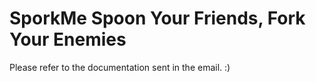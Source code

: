 # SporkMe   Spoon Your Friends, Fork Your Enemies

Please refer to the documentation sent in the email. :)
